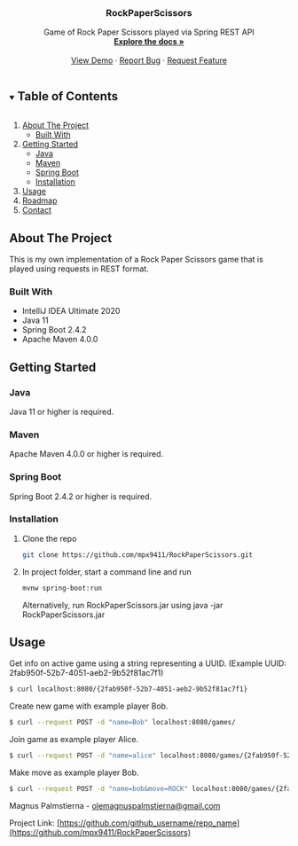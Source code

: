 <br />
<p align="center">
  <a href="https://github.com/mpx9411/RockPaperScissors">
  </a>

  <h3 align="center">RockPaperScissors</h3>

  <p align="center">
    Game of Rock Paper Scissors played via Spring REST API 
    <br />
    <a href="https://github.com/mpx9411/RockPaperScissors"><strong>Explore the docs »</strong></a>
    <br />
    <br />
    <a href="https://github.com/mpx9411/RockPaperScissors">View Demo</a>
    ·
    <a href="https://github.com/mpx9411/RockPaperScissors">Report Bug</a>
    ·
    <a href="https://github.com/mpx9411/RockPaperScissors">Request Feature</a>
  </p>
</p>



<!-- TABLE OF CONTENTS -->
<details open="open">
  <summary><h2 style="display: inline-block">Table of Contents</h2></summary>
  <ol>
    <li>
      <a href="#about-the-project">About The Project</a>
      <ul>
        <li><a href="#built-with">Built With</a></li>
      </ul>
    </li>
    <li>
      <a href="#getting-started">Getting Started</a>
      <ul>
        <li><a href="#java">Java</a></li>
        <li><a href="#maven">Maven</a></li>
        <li><a href="#spring-boot">Spring Boot</a></li>
        <li><a href="#installation">Installation</a></li>
      </ul>
    </li>
    <li><a href="#usage">Usage</a></li>
    <li><a href="#roadmap">Roadmap</a></li>
    <li><a href="#contact">Contact</a></li>
  </ol>
</details>



<!-- ABOUT THE PROJECT -->
## About The Project

This is my own implementation of a Rock Paper Scissors game that is played using requests in REST format.


### Built With

* IntelliJ IDEA Ultimate 2020
* Java 11
* Spring Boot 2.4.2
* Apache Maven 4.0.0

<!-- GETTING STARTED -->
## Getting Started

### Java

Java 11 or higher is required.

### Maven

Apache Maven 4.0.0 or higher is required.

### Spring Boot

Spring Boot 2.4.2 or higher is required.

### Installation

1. Clone the repo
   ```sh
   git clone https://github.com/mpx9411/RockPaperScissors.git
   ```
2. In project folder, start a command line and run 
   ```sh
   mvnw spring-boot:run
   ```
   Alternatively, run RockPaperScissors.jar using
   java -jar RockPaperScissors.jar


<!-- USAGE EXAMPLES -->
## Usage
Get info on active game using a string representing a UUID. (Example UUID: 2fab950f-52b7-4051-aeb2-9b52f81ac7f1)
```sh
$ curl localhost:8080/{2fab950f-52b7-4051-aeb2-9b52f81ac7f1}
```
Create new game with example player Bob.
```sh
$ curl --request POST -d "name=Bob" localhost:8080/games/
```
Join game as example player Alice.

```sh
$ curl --request POST -d "name=alice" localhost:8080/games/{2fab950f-52b7-4051-aeb2-9b52f81ac7f1}/join
```
Make move as example player Bob.

```sh
$ curl --request POST -d "name=bob&move=ROCK" localhost:8080/games/{2fab950f-52b7-4051-aeb2-9b52f81ac7f1}/move
```


Magnus Palmstierna - olemagnuspalmstierna@gmail.com

Project Link: [https://github.com/github_username/repo_name](https://github.com/mpx9411/RockPaperScissors)
